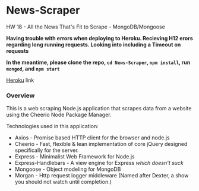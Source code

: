 # News-Scraper
HW 18 - All the News That's Fit to Scrape - MongoDB/Mongoose

**Having trouble with errors when deploying to Heroku. Recieving H12 erors regarding long running requests. Looking into including a Timeout on requests** 

**In the meantime, please clone the repo, `cd News-Scraper`, `npm install`, run `mongod`, and `npm start`**

[Heroku](https://warm-anchorage-31417.herokuapp.com/) link


### Overview

This is a web scraping Node.js application that scrapes data from a website using the Cheerio Node Package Manager. 

Technologies used in this application:
* Axios - Promise based HTTP client for the browser and node.js
* Cheerio - Fast, flexible & lean implementation of core jQuery designed specifically for the server.
* Express - Minimalist Web Framework for Node.js
* Express-Handlebars - A view engine for Express *which doesn't suck*
* Mongoose - Object modeling for MongoDB
* Morgan - Http request logger middleware (Named after Dexter, a show you should not watch until completion.)

